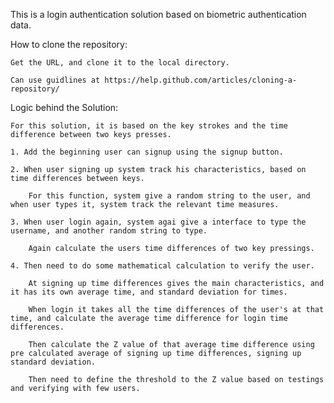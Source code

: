 This is a login authentication solution based on biometric authentication data.

How to clone the repository:

	Get the URL, and clone it to the local directory. 
	
	Can use guidlines at https://help.github.com/articles/cloning-a-repository/ 
	
Logic behind the Solution:

	For this solution, it is based on the key strokes and the time difference between two keys presses. 
	
	1. Add the beginning user can signup using the signup button.
	
	2. When user signing up system track his characteristics, based on time differences between keys. 
	
		For this function, system give a random string to the user, and when user types it, system track the relevant time measures. 
		
	3. When user login again, system agai give a interface to type the username, and another random string to type. 
	
		Again calculate the users time differences of two key pressings. 
		
	4. Then need to do some mathematical calculation to verify the user. 
	
		At signing up time differences gives the main characteristics, and it has its own average time, and standard deviation for times.
		
		When login it takes all the time differences of the user's at that time, and calculate the average time difference for login time differences.
		
		Then calculate the Z value of that average time difference using pre calculated average of signing up time differences, signing up standard deviation.
		
		Then need to define the threshold to the Z value based on testings and verifying with few users. 